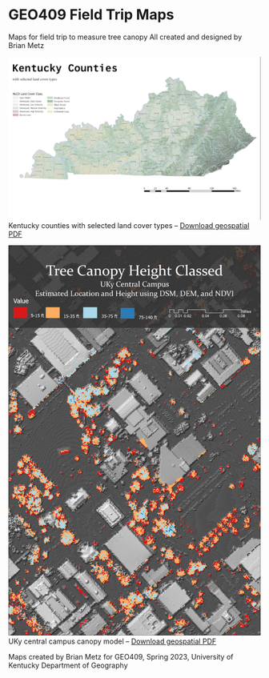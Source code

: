 # GEO409 Field Trip Maps
Maps for field trip to measure tree canopy
All created and designed by Brian Metz

![Kentucky Counties](KyLandcover.jpg)   
Kentucky counties with selected land cover types – [Download geospatial PDF](KyLandcover.pdf)

![UKy Campus canopy model](TreeHeight.jpg)   
UKy central campus canopy model – [Download geospatial PDF](TreeHeight.pdf)

Maps created by Brian Metz for GEO409, Spring 2023, University of Kentucky Department of Geography